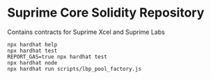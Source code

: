 # Suprime Core Solidity Repository

Contains contracts for Suprime Xcel and Suprime Labs

```shell
npx hardhat help
npx hardhat test
REPORT_GAS=true npx hardhat test
npx hardhat node
npx hardhat run scripts/lbp_pool_factory.js
```
